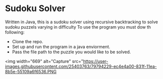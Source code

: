 # Sudoku Solver

Written in Java, this is a sudoku solver using recursive backtracking to solve sudoku puzzels varying in difficulty
To use the program you must dow th following:
* Clone the repo.
* Set up and run the program in a java enviorment.
* Pass the file path to the puzzle you would like to be solved.

<img width="669" alt="Capture" src="https://user-images.githubusercontent.com/25403763/79794229-ec4e4a00-831f-11ea-8b5e-55109a6f6536.PNG

